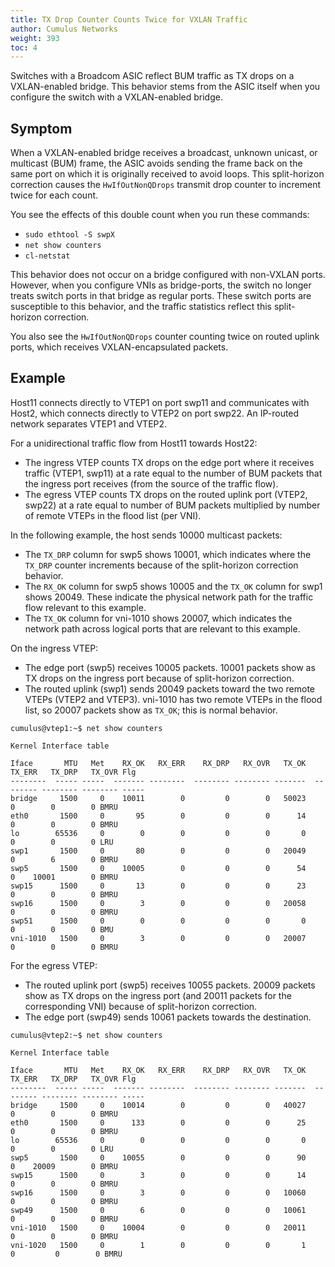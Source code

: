 ```yaml
---
title: TX Drop Counter Counts Twice for VXLAN Traffic
author: Cumulus Networks
weight: 393
toc: 4
---
```

Switches with a Broadcom ASIC reflect BUM traffic as TX drops on a VXLAN-enabled bridge. This behavior stems from the ASIC itself when you configure the switch with a VXLAN-enabled bridge.

## Symptom

When a VXLAN-enabled bridge receives a broadcast, unknown unicast, or multicast (BUM) frame, the ASIC avoids sending the frame back on the same port on which it is originally received to avoid loops. This split-horizon correction causes the `HwIfOutNonQDrops` transmit drop counter to increment twice for each count.

You see the effects of this double count when you run these commands:

- `sudo ethtool -S swpX`
- `net show counters`
- `cl-netstat`

This behavior does not occur on a bridge configured with non-VXLAN ports. However, when you configure VNIs as bridge-ports, the switch no longer treats switch ports in that bridge as regular ports. These switch ports are susceptible to this behavior, and the traffic statistics reflect this split-horizon correction.

You also see the `HwIfOutNonQDrops` counter counting twice on routed uplink ports, which receives VXLAN-encapsulated packets.

## Example

Host11 connects directly to VTEP1 on port swp11 and communicates with Host2, which connects directly to VTEP2 on port swp22. An IP-routed network separates VTEP1 and VTEP2.

For a unidirectional traffic flow from Host11 towards Host22:

- The ingress VTEP counts TX drops on the edge port where it receives traffic (VTEP1, swp11) at a rate equal to the number of BUM packets that the ingress port receives (from the source of the traffic flow).
- The egress VTEP counts TX drops on the routed uplink port (VTEP2, swp22) at a rate equal to number of BUM packets multiplied by number of remote VTEPs in the flood list (per VNI).

In the following example, the host sends 10000 multicast packets:

- The `TX_DRP` column for swp5 shows 10001, which indicates where the `TX_DRP` counter increments because of the split-horizon correction behavior.
- The `RX_OK` column for swp5 shows 10005 and the `TX_OK` column for swp1 shows 20049. These indicate the physical network path for the traffic flow relevant to this example.
- The `TX_OK` column for vni-1010 shows 20007, which indicates the network path across logical ports that are relevant to this example.

On the ingress VTEP:

- The edge port (swp5) receives 10005 packets. 10001 packets show as TX drops on the ingress port because of split-horizon correction.
- The routed uplink (swp1) sends 20049 packets toward the two remote VTEPs (VTEP2 and VTEP3). vni-1010 has two remote VTEPs in the flood list, so 20007 packets show as `TX_OK`; this is normal behavior.

```
cumulus@vtep1:~$ net show counters

Kernel Interface table

Iface       MTU   Met    RX_OK   RX_ERR    RX_DRP   RX_OVR   TX_OK    TX_ERR   TX_DRP   TX_OVR Flg
--------  ----- -----  ------- --------  -------- -------- -------  -------- -------- -------- -----
bridge     1500     0    10011        0         0        0   50023         0        0        0 BMRU
eth0       1500     0       95        0         0        0      14         0        0        0 BMRU
lo        65536     0        0        0         0        0       0         0        0        0 LRU
swp1       1500     0       80        0         0        0   20049         0        6        0 BMRU
swp5       1500     0    10005        0         0        0      54         0    10001        0 BMRU
swp15      1500     0       13        0         0        0      23         0        0        0 BMRU
swp16      1500     0        3        0         0        0   20058         0        0        0 BMRU
swp51      1500     0        0        0         0        0       0         0        0        0 BMU
vni-1010   1500     0        3        0         0        0   20007         0        0        0 BMRU
```

For the egress VTEP:

- The routed uplink port (swp5) receives 10055 packets. 20009 packets show as TX drops on the ingress port (and 20011 packets for the corresponding VNI) because of split-horizon correction.
- The edge port (swp49) sends 10061 packets towards the destination.

```
cumulus@vtep2:~$ net show counters

Kernel Interface table

Iface       MTU   Met    RX_OK   RX_ERR    RX_DRP   RX_OVR   TX_OK    TX_ERR   TX_DRP   TX_OVR Flg
--------  ----- -----  ------- --------  -------- -------- -------  -------- -------- -------- -----
bridge     1500     0    10014        0         0        0   40027         0        0        0 BMRU
eth0       1500     0      133        0         0        0      25         0        0        0 BMRU
lo        65536     0        0        0         0        0       0         0        0        0 LRU
swp5       1500     0    10055        0         0        0      90         0    20009        0 BMRU
swp15      1500     0        3        0         0        0      14         0        0        0 BMRU
swp16      1500     0        3        0         0        0   10060         0        0        0 BMRU
swp49      1500     0        6        0         0        0   10061         0        0        0 BMRU
vni-1010   1500     0    10004        0         0        0   20011         0        0        0 BMRU
vni-1020   1500     0        1        0         0        0       1        0         0        0 BMRU
```
